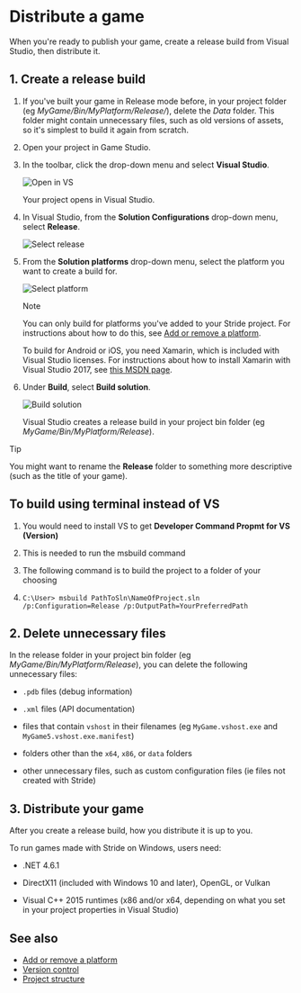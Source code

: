 # Distribute a game

When you're ready to publish your game, create a release build from Visual Studio, then distribute it.

## 1. Create a release build

1. If you've built your game in Release mode before, in your project folder (eg *MyGame/Bin/MyPlatform/Release/*), delete the *Data* folder. This folder might contain unnecessary files, such as old versions of assets, so it's simplest to build it again from scratch.

2. Open your project in Game Studio.

3. In the toolbar, click the drop-down menu and select **Visual Studio**.

    ![Open in VS](media/open-in-visual-studio.png)

    Your project opens in Visual Studio.

4. In Visual Studio, from the **Solution Configurations** drop-down menu, select **Release**.

    ![Select release](media/select-release.png)

5. From the **Solution platforms** drop-down menu, select the platform you want to create a build for.

    ![Select platform](media/select-platform.png)

    >[!Note]
    >
    >You can only build for platforms you've added to your Stride project. For instructions about how to do this, see [Add or remove a platform](../platforms/add-or-remove-a-platform.md).
    >
    >To build for Android or iOS, you need Xamarin, which is included with Visual Studio licenses. For instructions about how to install Xamarin with Visual Studio 2017, see [this MSDN page](https://docs.microsoft.com/en-us/visualstudio/cross-platform/setup-and-install).

6. Under **Build**, select **Build solution**.

    ![Build solution](media/build-solution.png)

    Visual Studio creates a release build in your project bin folder (eg *MyGame/Bin/MyPlatform/Release*).

> [!Tip]
> You might want to rename the **Release** folder to something more descriptive (such as the title of your game).

## To build using terminal instead of VS

 1. You would need to install VS to get **Developer Command Propmt for VS (Version)**
 2. This is needed to run the msbuild command

 3. The following command is to build the project to a folder of your choosing
 4. ```console
    C:\User> msbuild PathToSln\NameOfProject.sln /p:Configuration=Release /p:OutputPath=YourPreferredPath
    ```

## 2. Delete unnecessary files

In the release folder in your project bin folder (eg *MyGame/Bin/MyPlatform/Release*), you can delete the following unnecessary files:

* `.pdb` files (debug information)

* `.xml` files (API documentation)

* files that contain `vshost` in their filenames (eg `MyGame.vshost.exe` and `MyGame5.vshost.exe.manifest`) 

* folders other than the `x64`, `x86`, or `data` folders

* other unnecessary files, such as custom configuration files (ie files not created with Stride)

## 3. Distribute your game

After you create a release build, how you distribute it is up to you. 

To run games made with Stride on Windows, users need:

* .NET 4.6.1

* DirectX11 (included with Windows 10 and later), OpenGL, or Vulkan

* Visual C++ 2015 runtimes (x86 and/or x64, depending on what you set in your project properties in Visual Studio)

## See also

* [Add or remove a platform](../platforms/add-or-remove-a-platform.md)
* [Version control](version-control.md)
* [Project structure](project-structure.md)

